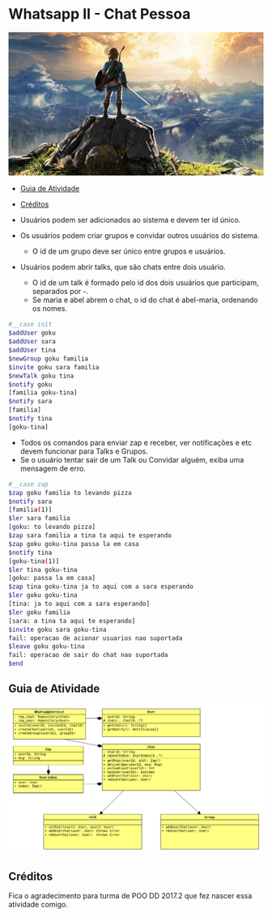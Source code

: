 # Whatsapp II - Chat Pessoa

![cover](cover.jpg)

[](toc)

- [Guia de Atividade](#guia-de-atividade)
- [Créditos](#créditos)
[](toc)

- Usuários podem ser adicionados ao sistema e devem ter id único.
- Os usuários podem criar grupos e convidar outros usuários do sistema.
    - O id de um grupo deve ser único entre grupos e usuários.
- Usuários podem abrir talks, que são chats entre dois usuário.
    - O id de um talk é formado pelo id dos dois usuários que participam, separados por -.
    - Se maria e abel abrem o chat, o id do chat é abel-maria, ordenando os nomes.

```sh
#__case init
$addUser goku
$addUser sara
$addUser tina
$newGroup goku familia
$invite goku sara familia
$newTalk goku tina
$notify goku
[familia goku-tina]
$notify sara
[familia]
$notify tina
[goku-tina]
```

- Todos os comandos para enviar zap e receber, ver notificações e etc devem funcionar para Talks e Grupos.
- Se o usuário tentar sair de um Talk ou Convidar alguém, exiba uma mensagem de erro.

```sh
#__case zap
$zap goku familia to levando pizza
$notify sara
[familia(1)]
$ler sara familia
[goku: to levando pizza]
$zap sara familia a tina ta aqui te esperando
$zap goku goku-tina passa la em casa
$notify tina
[goku-tina(1)]
$ler tina goku-tina
[goku: passa la em casa]
$zap tina goku-tina ja to aqui com a sara esperando
$ler goku goku-tina
[tina: ja to aqui com a sara esperando]
$ler goku familia
[sara: a tina ta aqui te esperando]
$invite goku sara goku-tina
fail: operacao de acionar usuarios nao suportada
$leave goku goku-tina
fail: operacao de sair do chat nao suportada
$end
```

## Guia de Atividade

![diagrama](diagrama.png)


## Créditos

Fica o agradecimento para turma de POO DD 2017.2 que fez nascer essa atividade comigo.
